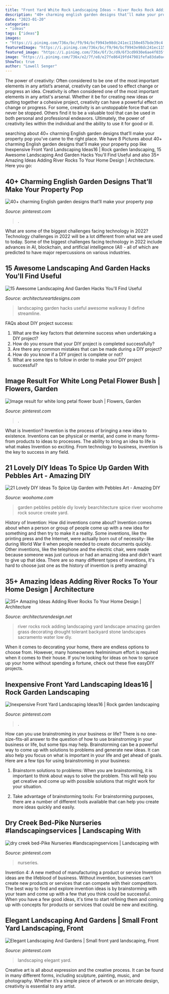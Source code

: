 ```yaml
---
title: "Front Yard White Rock Landscaping Ideas ~ River Rocks Rock Adding Landscaping Yard Landscape Amazing Garden Grass Decorating Drought Tolerant Backyard Stone Landscapes Sacramento Water Low Diy"
description: "40+ charming english garden designs that’ll make your property pop"
date: "2023-01-20"
categories:
- "ideas"
tags: ["ideas"]
images:
- "https://i.pinimg.com/736x/bc/f9/94/bcf9943e98dc241ec1150e457bde39c4.jpg"
featuredImage: "https://i.pinimg.com/736x/bc/f9/94/bcf9943e98dc241ec1150e457bde39c4.jpg"
featured_image: "https://i.pinimg.com/736x/6f/3c/d9/6f3cd9930e6ae4f035fa55750f04c3a4.jpg"
image: "https://i.pinimg.com/736x/e2/7f/e8/e27fe86419fd47981fefa83da0ac5d86.jpg"
ShowToc: true
author: "Lowell Senger"
---
```



The power of creativity: Often considered to be one of the most important elements in any artist’s arsenal, creativity can be used to effect change or progress an idea.
Creativity is often considered one of the most important elements in any artist's arsenal. Whether it be for creating new ideas or putting together a cohesive project, creativity can have a powerful effect on change or progress. For some, creativity is an unstoppable force that can never be stopped. Others find it to be a valuable tool that can be used in both personal and professional endeavors. Ultimately, the power of creativity lies within the individual and the ability to use it for good or ill.

	

		
searching about 40+ charming English garden designs that’ll make your property pop you've came to the right place. We have 8 Pictures about 40+ charming English garden designs that’ll make your property pop like Inexpensive Front Yard Landscaping Ideas16 | Rock garden landscaping, 15 Awesome Landscaping And Garden Hacks You&#039;ll Find Useful and also 35+ Amazing Ideas Adding River Rocks To Your Home Design | Architecture. Here you go:
		
    
## 40+ Charming English Garden Designs That’ll Make Your Property Pop

<img loading=lazy src="https://i.pinimg.com/736x/bc/f9/94/bcf9943e98dc241ec1150e457bde39c4.jpg" onerror="this.onerror=null;this.src='https://tse2.mm.bing.net/th?id=OIP.W4C56JSckdjwNGGqZPiKIAHaJ2&amp;pid=15.1';" alt="40+ charming English garden designs that’ll make your property pop">

_Source: pinterest.com_

>. 

	

What are some of the biggest challenges facing technology in 2022?
Technology challenges in 2022 will be a lot different from what we are used to today. Some of the biggest challenges facing technology in 2022 include advances in AI, blockchain, and artificial intelligence (AI) - all of which are predicted to have major repercussions on various industries.

    
## 15 Awesome Landscaping And Garden Hacks You&#039;ll Find Useful

<img loading=lazy src="https://www.architectureartdesigns.com/wp-content/uploads/2016/11/15-Awesome-Landscaping-And-Garden-Hacks-Youll-Find-Useful-4.jpg" onerror="this.onerror=null;this.src='https://tse4.mm.bing.net/th?id=OIP.OZIFZfsGbm5r1eZ1JKuy3QHaJ3&amp;pid=15.1';" alt="15 Awesome Landscaping And Garden Hacks You&#039;ll Find Useful">

_Source: architectureartdesigns.com_

>landscaping garden hacks useful awesome walkway ll define streamline. 

	

FAQs about DIY project success:
1. What are the key factors that determine success when undertaking a DIY project?
2. How do you ensure that your DIY project is completed successfully? 
3. Are there any common mistakes that can be made during a DIY project? 
4. How do you know if a DIY project is complete or not? 
5. What are some tips to follow in order to make your DIY project successful?

    
## Image Result For White Long Petal Flower Bush | Flowers, Garden

<img loading=lazy src="https://i.pinimg.com/736x/e2/7f/e8/e27fe86419fd47981fefa83da0ac5d86.jpg" onerror="this.onerror=null;this.src='https://tse3.mm.bing.net/th?id=OIP.zvx2WGn5Nop26tg32cAtxAAAAA&amp;pid=15.1';" alt="Image result for white long petal flower bush | Flowers, Garden">

_Source: pinterest.com_

>. 

	

What is Invention?
Invention is the process of bringing a new idea to existence. Inventions can be physical or mental, and come in many forms- from products to ideas to processes. The ability to bring an idea to life is what makes Invention so exciting. From technology to business, invention is the key to success in any field.

    
## 21 Lovely DIY Ideas To Spice Up Garden With Pebbles Art - Amazing DIY

<img loading=lazy src="http://www.woohome.com/wp-content/uploads/2015/05/Pebble-Art-Garden-Woohome-7.jpg" onerror="this.onerror=null;this.src='https://tse3.mm.bing.net/th?id=OIP.4WyvkyO3YI5cwx8v7edXBgHaJ3&amp;pid=15.1';" alt="21 Lovely DIY Ideas To Spice Up Garden with Pebbles Art - Amazing DIY">

_Source: woohome.com_

>garden pebbles pebble diy lovely bearchitecture spice river woohome rock source create yard. 

	

History of Invention: How did inventions come about?
Invention comes about when a person or group of people come up with a new idea for something and then try to make it a reality. Some inventions, like the printing press and the Internet, were actually born out of necessity- like during World War II when people needed to create documents quickly. Other inventions, like the telephone and the electric chair, were made because someone was just curious or had an amazing idea and didn't want to give up that idea. There are so many different types of inventions, it's hard to choose just one as the history of invention is pretty amazing!

    
## 35+ Amazing Ideas Adding River Rocks To Your Home Design | Architecture

<img loading=lazy src="http://cdn.architecturendesign.net/wp-content/uploads/2015/06/AD-Add-River-Rocks-To-Home-11.jpg" onerror="this.onerror=null;this.src='https://tse2.mm.bing.net/th?id=OIP.zNUFlzA7H2TjP0mNPsOXOAHaLG&amp;pid=15.1';" alt="35+ Amazing Ideas Adding River Rocks To Your Home Design | Architecture">

_Source: architecturendesign.net_

>river rocks rock adding landscaping yard landscape amazing garden grass decorating drought tolerant backyard stone landscapes sacramento water low diy. 

	

When it comes to decorating your home, there are endless options to choose from. However, many homeowners feelminimum effort is required when it comes to their house. If you're looking for ideas on how to spruce up your home without spending a fortune, check out these five easyDIY projects.

    
## Inexpensive Front Yard Landscaping Ideas16 | Rock Garden Landscaping

<img loading=lazy src="https://i.pinimg.com/736x/6f/3c/d9/6f3cd9930e6ae4f035fa55750f04c3a4.jpg" onerror="this.onerror=null;this.src='https://tse4.mm.bing.net/th?id=OIP.c0QBqiv14SwHvmeTWcutzQHaFj&amp;pid=15.1';" alt="Inexpensive Front Yard Landscaping Ideas16 | Rock garden landscaping">

_Source: pinterest.com_

>. 

	

How can you use brainstroming in your business or life?
There is no one-size-fits-all answer to the question of how to use brainstroming in your business or life, but some tips may help. Brainstorming can be a powerful way to come up with solutions to problems and generate new ideas. It can also help you focus on what is important in your life and get ahead of goals. Here are a few tips for using brainstroming in your business: 
1. Brainstorm solutions to problems: When you are brainstorming, it is important to think about ways to solve the problem. This will help you get creative and come up with possible solutions that might work for your situation. 

2. Take advantage of brainstorming tools: For brainstorming purposes, there are a number of different tools available that can help you create more ideas quickly and easily.

    
## Dry Creek Bed-Pike Nurseries #landscapingservices | Landscaping With

<img loading=lazy src="https://i.pinimg.com/736x/43/f7/bc/43f7bc64b372e8b948fef9f2a2c1e657.jpg" onerror="this.onerror=null;this.src='https://tse1.mm.bing.net/th?id=OIP.5V7u8NOfHQIEM6t7LUcG9gHaLH&amp;pid=15.1';" alt="dry creek bed-Pike Nurseries #landscapingservices | Landscaping with">

_Source: pinterest.com_

>nurseries. 

	

Invention 4: A new method of manufacturing a product or service
Invention ideas are the lifeblood of business. Without invention, businesses can't create new products or services that can compete with their competitors. The best way to find and explore invention ideas is by brainstorming with your team and come up with a few that you think could be successful. When you have a few good ideas, it's time to start refining them and coming up with concepts for products or services that could be new and exciting.

    
## Elegant Landscaping And Gardens | Small Front Yard Landscaping, Front

<img loading=lazy src="https://i.pinimg.com/736x/d5/6b/59/d56b5974f3f6499607ebd3041b98c419.jpg" onerror="this.onerror=null;this.src='https://tse2.mm.bing.net/th?id=OIP.ofhcXEyVbuKwi00yZFoPoQHaJ6&amp;pid=15.1';" alt="Elegant Landscaping And Gardens | Small front yard landscaping, Front">

_Source: pinterest.com_

>landscaping elegant yard. 

	

Creative art is all about expression and the creative process. It can be found in many different forms, including sculpture, painting, music, and photography. Whether it’s a simple piece of artwork or an intricate design, creativity is essential to any artist.

